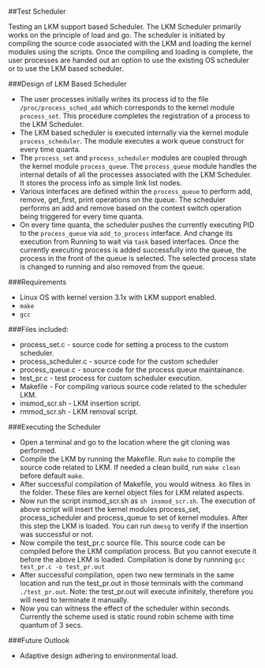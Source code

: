 ##Test Scheduler

Testing an LKM support based Scheduler. 
The LKM Scheduler primarily works on the principle of load and go.
The scheduler is initiated by compiling the source code associated with the LKM and loading the kernel modules using the scripts.
Once the compiling and loading is complete, the user processes are handed out an option to use the existing OS scheduler or
to use the LKM based scheduler.

###Design of LKM Based Scheduler
- The user processes initially writes its process id to the file `/proc/process_sched_add` which corresponds to the kernel module `process_set`. This procedure completes the registration of a process to the LKM Scheduler.
- The LKM based scheduler is executed internally via the kernel module `process_scheduler`. The module executes a work queue construct for every time quanta.
- The `process_set` and `process_scheduler` modules are coupled through the kernel module `process_queue`. The `process_queue` module handles the internal details of all the processes associated with the LKM Scheduler. It stores the process info as simple link list nodes. 
- Various interfaces are defined within the `process_queue` to perform add, remove, get_first, print operations on the queue. The scheduler performs an add and remove based on the context switch operation being triggered for every time quanta.
- On every time quanta, the scheduler pushes the currently executing PID to the `process_queue` via `add_to_process` interface. And change its execution from Running to wait via `task` based interfaces. Once the currently executing process is added successfully into the queue, the process in the front of the queue is selected. The selected process state is changed to running and also removed from the queue.

###Requirements
- Linux OS with kernel version 3.1x with LKM support enabled.
- `make`
- `gcc` 

###Files included:

- process_set.c - source code for setting a process to the custom scheduler.
- process_scheduler.c - source code for the custom scheduler
- process_queue.c - source code for the process queue maintainance.
- test_pr.c - test process for custom scheduler execution.
- Makefile - For compiling various source code related to the scheduler LKM.
- insmod_scr.sh - LKM insertion script.
- rmmod_scr.sh - LKM removal script.

###Executing the Scheduler
- Open a terminal and go to the location where the git cloning was performed.
- Compile the LKM by running the Makefile. Run `make` to compile the source code related to LKM. If needed a clean build, run `make clean` before default `make`.
- After successful compilation of Makefile, you would witness .ko files in the folder. These files are kernel object files for LKM related aspects.
- Now run the script insmod_scr.sh as `sh insmod_scr.sh`. The execution of above script will insert the kernel modules process_set, process_scheduler and process_queue to set of kernel modules. After this step the LKM is loaded. You can run `dmesg` to verify if the insertion was successful or not.
- Now compile the test_pr.c source file. This source code can be compiled before the LKM compilation process. But you cannot execute it before the above LKM is loaded. Compilation is done by runnning `gcc test_pr.c -o test_pr.out`
- After successful compilation, open two new terminals in the same location and run the test_pr.out in those terminals with the command `./test_pr.out`. Note: the test_pr.out will execute infinitely, therefore you will need to terminate it manually.
- Now you can witness the effect of the scheduler within seconds. Currently the scheme used is static round robin scheme with time quantum of 3 secs.

###Future Outlook
- Adaptive design adhering to environmental load.

